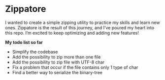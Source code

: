# Zippatore

I wanted to create a simple zipping utility to practice my skills and learn new ones. Zippatore is the result of this journey, and I’ve poured my heart into this repo. I’m excited to keep optimizing and adding new features!

**My todo list so far**
- Simplify the codebase
- Add the possibility to zip more than one file
- Add the possibility to zip file with UTF-8 char
- Fix a problem that occur if the file contains only 1 type of char
- Find a better way to serialize the binary-tree

